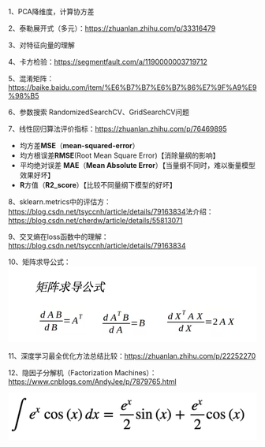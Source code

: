 1、PCA降维度，计算协方差

2、泰勒展开式（多元）：<https://zhuanlan.zhihu.com/p/33316479>

3、对特征向量的理解

4、卡方检验：<https://segmentfault.com/a/1190000003719712>

5、混淆矩阵：<https://baike.baidu.com/item/%E6%B7%B7%E6%B7%86%E7%9F%A9%E9%98%B5>

6、参数搜索 RandomizedSearchCV、GridSearchCV问题

7、线性回归算法评价指标：<https://zhuanlan.zhihu.com/p/76469895>

- 均方差**MSE**（**mean-squared-error**）
- 均方根误差**RMSE**(Root Mean Square Error)【消除量纲的影响】
- 平均绝对误差 **MAE**（**Mean Absolute Error**）【当量纲不同时，难以衡量模型效果好坏】
- **R**方值（**R2_score**）【比较不同量纲下模型的好坏】

8、sklearn.metrics中的评估方：<https://blog.csdn.net/tsyccnh/article/details/79163834>法介绍：<https://blog.csdn.net/cherdw/article/details/55813071>

9、交叉熵在loss函数中的理解：<https://blog.csdn.net/tsyccnh/article/details/79163834>

10、矩阵求导公式：![image-20191213212750587](assets/image-20191213212750587.png)

11、深度学习最全优化方法总结比较：<https://zhuanlan.zhihu.com/p/22252270>

12、隐因子分解机（Factorization Machines）：<https://www.cnblogs.com/AndyJee/p/7879765.html>

![image-20191114123609178](assets/image-20191114123609178.png)